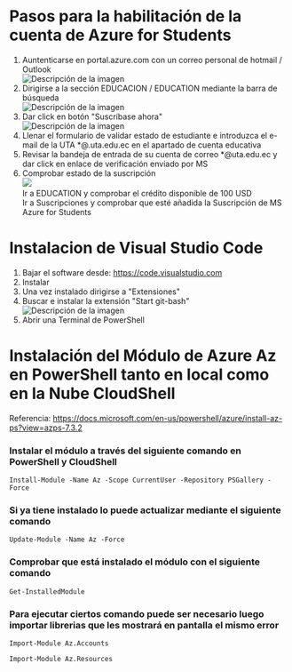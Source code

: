# Pasos para la habilitación de la cuenta de Azure for Students

1. Auntenticarse en portal.azure.com con un correo personal de hotmail / Outlook    
![Descripción de la imagen](/Imgs/Autenticacion.png)
2. Dirigirse a la sección EDUCACION / EDUCATION mediante la barra de búsqueda    
![Descripción de la imagen](/Imgs/Educa&Subs.png)
3. Dar click en botón "Suscríbase ahora"    
![Descripción de la imagen](/images/SusAZStudents.png)
4. Llenar el formulario de validar estado de estudiante e introduzca el e-mail de la UTA *@.uta.edu.ec en el apartado de cuenta educativa
5. Revisar la bandeja de entrada de su cuenta de correo *@uta.edu.ec y dar click en enlace de verificación enviado por MS
6. Comprobar estado de la suscripción        
    <image src="/Clase1/Imgs/Educa&Subs.png">     
    Ir a EDUCATION y comprobar el crédito disponible de 100 USD    
    Ir a Suscripciones y comprobar que esté añadida la Suscripción de MS Azure for Students

# Instalacion de Visual Studio Code
1. Bajar el software desde: <https://code.visualstudio.com>
2. Instalar 
3. Una vez instalado dirigirse a "Extensiones"
3. Buscar e instalar la extensión "Start git-bash"    
![Descripción de la imagen](/Imgs/Git-bash.png)
4. Abrir una Terminal de PowerShell 

# Instalación del Módulo de Azure Az en PowerShell tanto en local como en la Nube CloudShell
Referencia: <https://docs.microsoft.com/en-us/powershell/azure/install-az-ps?view=azps-7.3.2>
### Instalar el módulo a través del siguiente comando en PowerShell y CloudShell
```
Install-Module -Name Az -Scope CurrentUser -Repository PSGallery -Force
```
### Si ya tiene instalado lo puede actualizar mediante el siguiente comando
```
Update-Module -Name Az -Force
```
### Comprobar que está instalado el módulo con el siguiente comando
```
Get-InstalledModule
```
### Para ejecutar ciertos comando puede ser necesario luego importar librerias que les mostrará en pantalla el mismo error
```
Import-Module Az.Accounts
```
```
Import-Module Az.Resources
```